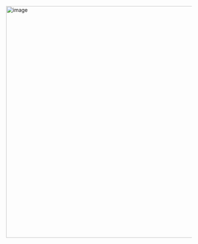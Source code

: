 <img width="579" height="629" alt="image" src="https://github.com/user-attachments/assets/0f1e0369-48db-4852-bc30-012380183e13" />
